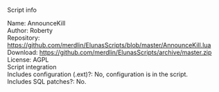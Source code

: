 Script info  
  
Name: AnnounceKill  
Author: Roberty  
Repository: https://github.com/merdlin/ElunasScripts/blob/master/AnnounceKill.lua  
Download: https://github.com/merdlin/ElunasScripts/archive/master.zip  
License: AGPL  
Script integration  
Includes configuration (.ext)?: No, configuration is in the script.  
Includes SQL patches?: No.  
